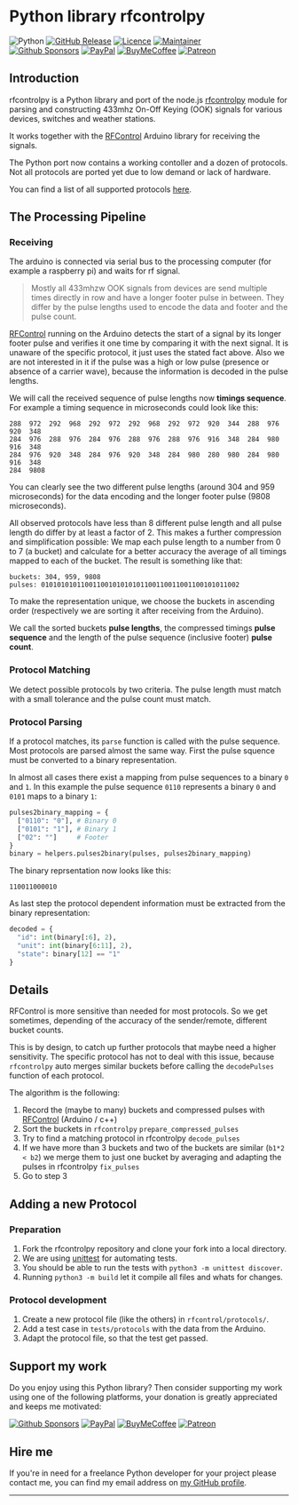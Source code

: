 # Python library rfcontrolpy

![Python][python-shield]
[![GitHub Release][releases-shield]][releases]
[![Licence][license-shield]][license]
[![Maintainer][maintainer-shield]][maintainer]  
[![Github Sponsors][github-shield]][github]
[![PayPal][paypal-shield]][paypal]
[![BuyMeCoffee][buymecoffee-shield]][buymecoffee]
[![Patreon][patreon-shield]][patreon]

## Introduction

rfcontrolpy is a Python library and port of the node.js [rfcontrolpy](https://github.com/rrooggiieerr/rfcontrolpy)
module for parsing and constructing 433mhz On-Off Keying (OOK) signals for various devices,
switches and weather stations.

It works together with the [RFControl](https://github.com/rrooggiieerr/RFControl) Arduino library
for receiving the signals.

The Python port now contains a working contoller and a dozen of protocols. Not all protocols are
ported yet due to low demand or lack of hardware.

You can find a list of all supported protocols [here](protocols.md).

## The Processing Pipeline

### Receiving

The arduino is connected via serial bus to the processing computer (for example a raspberry pi)
and waits for rf signal. 

> Mostly all 433mhzw OOK signals from devices are send multiple times directly in row and have a
> longer footer pulse in between. They differ by the pulse lengths used to encode the data and footer 
> and the pulse count.

[RFControl](https://github.com/rrooggiieerr/RFControl) running on the Arduino detects the start of a 
signal by its longer footer pulse and verifies it one time by comparing it with the next signal. 
It is unaware of the specific protocol, it just uses the stated fact above. Also we are 
not interested in it if the pulse was a high or low pulse (presence or absence of a carrier wave), 
because the information is decoded in the pulse lengths.

We will call the received sequence of pulse lengths now **timings sequence**. For example a timing
sequence in microseconds could look like this:

```
288  972  292  968  292  972  292  968  292  972  920  344  288  976  920  348  
284  976  288  976  284  976  288  976  288  976  916  348  284  980  916  348  
284  976  920  348  284  976  920  348  284  980  280  980  284  980  916  348  
284  9808
```

You can clearly see the two different pulse lengths (around 304 and 959 microseconds) for the data
encoding and the longer footer pulse (9808 microseconds). 

All observed protocols have less than 8 different pulse length and all pulse length do differ by at 
least a factor of 2. This makes a further compression and simplification possible: We map each 
pulse length to a number from 0 to 7 (a bucket) and calculate for a better accuracy the average of 
all timings mapped to each of the bucket. The result is something like that:

```
buckets: 304, 959, 9808
pulses: 01010101011001100101010101100110011001100101011002
```

To make the representation unique, we choose the buckets in ascending order (respectively we are
sorting it after receiving from the Arduino).

We call the sorted buckets **pulse lengths**, the compressed timings **pulse sequence** and the 
length of the pulse sequence (inclusive footer) **pulse count**.

### Protocol Matching

We detect possible protocols by two criteria. The pulse length must match with a small tolerance
and the pulse count must match. 

### Protocol Parsing

If a protocol matches, its `parse` function is called with the pulse sequence. Most protocols are
parsed almost the same way. First the pulse squence must be converted to a binary representation.

In almost all cases there exist a mapping from pulse sequences to a binary `0` and `1`. In this
example the pulse sequence `0110` represents a binary `0` and `0101` maps to a binary `1`:

```Python
pulses2binary_mapping = {
  ["0110": "0"], # Binary 0
  ["0101": "1"], # Binary 1 
  ["02": ""]     # Footer
}
binary = helpers.pulses2binary(pulses, pulses2binary_mapping)
```

The binary reprsentation now looks like this:

```
110011000010
```

As last step the protocol dependent information must be extracted from the binary representation:

```Python
decoded = {
  "id": int(binary[:6], 2),
  "unit": int(binary[6:11], 2),
  "state": binary[12] == "1"
}
```


## Details

RFControl is more sensitive than needed for most protocols. 
So we get sometimes, depending of the accuracy of the sender/remote, different bucket counts. 

This is by design, to catch up further protocols that maybe need a higher sensitivity. The specific
protocol has not to deal with this issue, because `rfcontrolpy` auto merges similar buckets before
calling the `decodePulses` function of each protocol.

The algorithm is the following:

1. Record the (maybe to many) buckets and compressed pulses with [RFControl](https://github.com/pimatic/RFControl) (Arduino / c++)
2. Sort the buckets in `rfcontrolpy` `prepare_compressed_pulses`
3. Try to find a matching protocol in rfcontrolpy `decode_pulses`
4. If we have more than 3 buckets and two of the buckets are similar (`b1*2 < b2`) we merge them to just one bucket by averaging and adapting the pulses in rfcontrolpy `fix_pulses`
5. Go to step 3

## Adding a new Protocol

### Preparation

1. Fork the rfcontrolpy repository and clone your fork into a local directory.
2. We are using [unittest](https://docs.python.org/3/library/unittest.html) for automating tests.
3. You should be able to run the tests with `python3 -m unittest discover`.
5. Running `python3 -m build` let it compile all files and whats for changes.

### Protocol development

1. Create a new protocol file (like the others) in `rfcontrol/protocols/`.
2. Add a test case in `tests/protocols` with the data from the Arduino.
3. Adapt the protocol file, so that the test get passed.

## Support my work

Do you enjoy using this Python library? Then consider supporting my work using one of the following
platforms, your donation is greatly appreciated and keeps me motivated:

[![Github Sponsors][github-shield]][github]
[![PayPal][paypal-shield]][paypal]
[![BuyMeCoffee][buymecoffee-shield]][buymecoffee]
[![Patreon][patreon-shield]][patreon]

## Hire me

If you're in need for a freelance Python developer for your project please contact me, you can find
my email address on [my GitHub profile](https://github.com/rrooggiieerr).

---

[python-shield]: https://img.shields.io/badge/python-3670A0?style=for-the-badge&logo=python&logoColor=ffdd54
[releases]: https://github.com/rrooggiieerr/rfcontrolpy/releases
[releases-shield]: https://img.shields.io/github/v/release/rrooggiieerr/rfcontrolpy?style=for-the-badge
[license]: ./LICENSE
[license-shield]: https://img.shields.io/github/license/rrooggiieerr/rfcontrolpy?style=for-the-badge
[maintainer]: https://github.com/rrooggiieerr
[maintainer-shield]: https://img.shields.io/badge/MAINTAINER-%40rrooggiieerr-41BDF5?style=for-the-badge
[paypal]: https://paypal.me/seekingtheedge
[paypal-shield]: https://img.shields.io/badge/PayPal-00457C?style=for-the-badge&logo=paypal&logoColor=white
[buymecoffee]: https://www.buymeacoffee.com/rrooggiieerr
[buymecoffee-shield]: https://img.shields.io/badge/Buy%20Me%20a%20Coffee-ffdd00?style=for-the-badge&logo=buy-me-a-coffee&logoColor=black
[github]: https://github.com/sponsors/rrooggiieerr
[github-shield]: https://img.shields.io/badge/sponsor-30363D?style=for-the-badge&logo=GitHub-Sponsors&logoColor=ea4aaa
[patreon]: https://www.patreon.com/seekingtheedge/creators
[patreon-shield]: https://img.shields.io/badge/Patreon-F96854?style=for-the-badge&logo=patreon&logoColor=white

